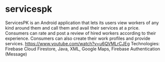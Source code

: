 # servicespk
ServicesPK is an Android application that lets its users view workers of any kind around them and call them and avail their services at a price. Consumers can rate and post a review of hired workers according to their experience. Consumers can also create their work profiles and provide services.
https://www.youtube.com/watch?v=u6QVMLrCJEg
Technologies: 
Firebase Cloud Firestore,
Java,
XML,
Google Maps,
Firebase Authentication (Message)
